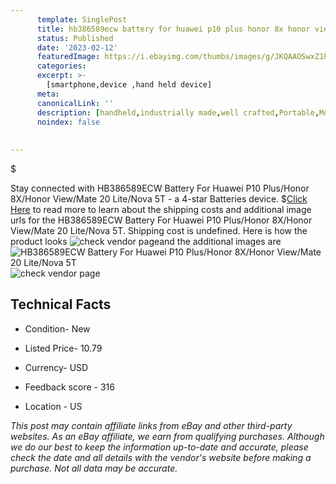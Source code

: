 ```yaml
---
      template: SinglePost
      title: hb386589ecw battery for huawei p10 plus honor 8x honor view mate 20 lite nova 5t
      status: Published
      date: '2023-02-12'
      featuredImage: https://i.ebayimg.com/thumbs/images/g/JKQAAOSwxZ1hDRMs/s-l225.jpg
      categories: 
      excerpt: >-
        [smartphone,device ,hand held device]
      meta:
      canonicalLink: ''
      description: [handheld,industrially made,well crafted,Portable,Mobile,Compact,Convenient,Lightweight,Maneuverable,Man-portable,Miniature,Carriable,Hand-held,Light,Holdable,Transportable,Mobile device,Pocket-sized,On-the-go,Wireless,Cordless,Compact size,Convenient size, smartphone,device ,hand held device]
      noindex: false
      
        
---
```

$

Stay connected with HB386589ECW Battery For Huawei P10 Plus/Honor 8X/Honor View/Mate 20 Lite/Nova 5T - a 4-star Batteries device.
$[Click Here](https://www.ebay.com/itm/284423356239?hash=item4238f3ff4f%3Ag%3AJKQAAOSwxZ1hDRMs&mkevt=1&mkcid=1&mkrid=711-53200-19255-0&campid=%253CePNCampaignId%253E&customid=%253CreferenceId%253E&toolid=10049) to read more to learn about the shipping costs and additional image urls for the HB386589ECW Battery For Huawei P10 Plus/Honor 8X/Honor View/Mate 20 Lite/Nova 5T. Shipping cost is undefined. Here is how the product looks ![check vendor page](https://i.ebayimg.com/thumbs/images/g/JKQAAOSwxZ1hDRMs/s-l225.jpg)and the additional images are![HB386589ECW Battery For Huawei P10 Plus/Honor 8X/Honor View/Mate 20 Lite/Nova 5T](https://i.ebayimg.com/images/g/JKQAAOSwxZ1hDRMs/s-l1200.jpg)![check vendor page](https://origin-galleryplus.ebayimg.com/ws/web/284423356239_2_0_1/225x225.jpg,https://origin-galleryplus.ebayimg.com/ws/web/284423356239_3_0_1/225x225.jpg,https://origin-galleryplus.ebayimg.com/ws/web/284423356239_4_0_1/225x225.jpg,https://origin-galleryplus.ebayimg.com/ws/web/284423356239_5_0_1/225x225.jpg)



 ## Technical Facts 



     
      

 - Condition- New 


      

 - Listed Price- 10.79 


      

 - Currency- USD 


      

 - Feedback score - 316 


      

 - Location - US 


      
      

 *_This post may contain affiliate links from eBay and other third-party websites. As an eBay affiliate, we earn from qualifying purchases. Although we do our best to keep the information up-to-date and accurate, please check the date and all details with the vendor's website before making a purchase. Not all data may be accurate._*






